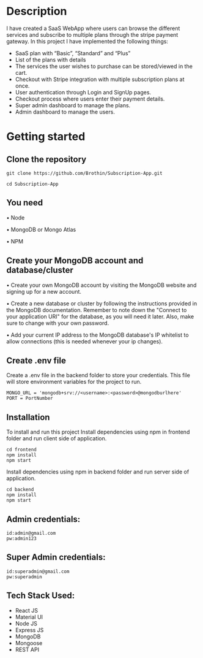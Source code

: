 # Description

I have created a SaaS WebApp where users can browse the different services and subscribe to multiple plans through the stripe payment gateway. In this project I have implemented the following things:
- SaaS plan with “Basic”, “Standard” and “Plus”
- List of the plans with details
- The services the user wishes to purchase can be stored/viewed in the cart.
- Checkout with Stripe integration with multiple subscription plans at once.
- User authentication through Login and SignUp pages.
- Checkout process where users enter their payment details.
- Super admin dashboard to manage the plans.
- Admin dashboard to manage the users.

# Getting started

## Clone the repository
```
git clone https://github.com/Brothin/Subscription-App.git
```
```
cd Subscription-App
```

## You need
• Node

• MongoDB or Mongo Atlas

• NPM

## Create your MongoDB account and database/cluster
• Create your own MongoDB account by visiting the MongoDB website and signing up for a new account.

• Create a new database or cluster by following the instructions provided in the MongoDB documentation. Remember to note down the "Connect to your application URI" for the database, as you will need it later. Also, make sure to change with your own password.

• Add your current IP address to the MongoDB database's IP whitelist to allow connections (this is needed whenever your ip changes).

## Create .env file
Create a .env file in the backend folder to store your credentials. This file will store environment variables for the project to run.
```
MONGO_URL = 'mongodb+srv://<username>:<password>@mongodburlhere'
PORT = PortNumber
```

## Installation
To install and run this project
Install dependencies using npm in frontend folder and run client side of application.
```
cd frontend
npm install
npm start
```
Install dependencies using npm in backend folder and run server side of application.
```
cd backend
npm install
npm start
```

## Admin credentials:
```
id:admin@gmail.com
pw:admin123
```

## Super Admin credentials:
```
id:superadmin@gmail.com
pw:superadmin
```

## Tech Stack Used:
- React JS
- Material UI
- Node JS
- Express JS
- MongoDB
- Mongoose
- REST API
